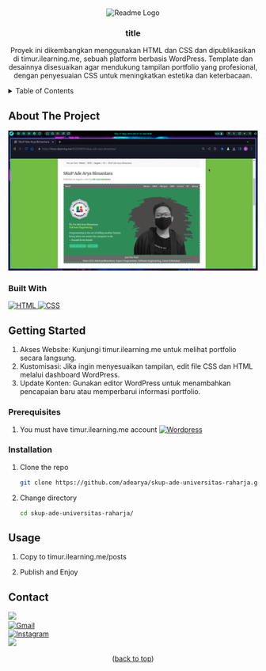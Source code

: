 <a name="readme-top"></a>

<!-- SKUP PROJECT LOGO -->
<br />

<div align="center">

<img src="https://raw.githubusercontent.com/adearya/skup-ade-universitas-raharja/main/raw/images/readme-logo.jpeg" alt="Readme Logo" width="80" height="80">

<h3 align="center">title</h3>
    <p align="center">
        Proyek ini dikembangkan menggunakan HTML dan CSS dan dipublikasikan di timur.ilearning.me, sebuah platform berbasis WordPress. Template dan desainnya disesuaikan agar mendukung tampilan portfolio yang profesional, dengan penyesuaian CSS untuk meningkatkan estetika dan keterbacaan.
    </p>
</div>

<!-- TABLE OF CONTENTS -->
<details>
    <summary>Table of Contents</summary>
    <ol>
        <li>
            <a href="#about-the-project">About The Project</a>
            <ul>
                <li><a href="#built-with">Built With</a></li>
            </ul>
        </li>
        <li>
            <a href="#getting-started">Getting Started</a>
            <ul>
                <li><a href="#prerequisites">Prerequisites</a></li>
                <li><a href="#installation">Installation</a></li>
            </ul>
        </li>
        <li><a href="#usage">Usage</a></li>
        <li><a href="#contact">Contact</a></li>
    </ol>
</details>

<!-- ABOUT THE PROJECT -->
## About The Project

![App Screenshot](https://raw.githubusercontent.com/adearya/skup-ade-universitas-raharja/main/raw/images/output.png)

### Built With

<div>
    <a href="https://developer.mozilla.org/en-US/docs/Web/HTML">
        <img src="https://img.shields.io/badge/html5-%23E34F26.svg?style=for-the-badge&logo=html5&logoColor=white" alt="HTML" />
    </a>
    <a href="https://developer.mozilla.org/en-US/docs/Web/CSS">
        <img src="https://img.shields.io/badge/css3-%231572B6.svg?style=for-the-badge&logo=css3&logoColor=white" alt="CSS" />
    </a>
</div>

## Getting Started

<ol>
    <li>
        Akses Website: Kunjungi timur.ilearning.me untuk melihat portfolio secara langsung.
    </li>
    <li>
        Kustomisasi: Jika ingin menyesuaikan tampilan, edit file CSS dan HTML melalui dashboard WordPress.
    </li>
    <li>
        Update Konten: Gunakan editor WordPress untuk menambahkan pencapaian baru atau memperbarui informasi portfolio.
    </li>
</ol>

### Prerequisites

<div>
    <ol>
        <li>
            <span>You must have timur.ilearning.me account</span>
            <a href="https://timur.ilearning.me/wp-admin">
                <img src="https://img.shields.io/badge/WordPress-%23117AC9.svg?style=for-the-badge&logo=WordPress&logoColor=white" alt="Wordpress" />
            </a>
        </li>
    </ol>
</div>

### Installation

1. Clone the repo
   ```sh
   git clone https://github.com/adearya/skup-ade-universitas-raharja.git
   ```
2. Change directory
   ```sh
   cd skup-ade-universitas-raharja/
   ```

## Usage

1. Copy to timur.ilearning.me/posts

2. Publish and Enjoy

## Contact
<div>
    <a href="https://linkedin.com/in/ade-arya-bimantara">
        <img src="https://img.shields.io/badge/linkedin-%230077B5.svg?style=for-the-badge&logo=linkedin&logoColor=white">
    </a>
</div>
<div>
    <a href="mailto:ade.aryabimantara@gmail.com">
        <img src="https://img.shields.io/badge/Gmail-D14836?style=for-the-badge&logo=gmail&logoColor=white" alt="Gmail" />
    </a>
</div>
<div>
    <a href="https://www.instagram.com/adearyabmtra">
        <img src="https://img.shields.io/badge/Instagram-%23E4405F.svg?style=for-the-badge&logo=Instagram&logoColor=white" alt="Instagram" />
    </a>
</div>
<div>
    <a href="https://t.me/adearyabimantara">
        <img src="https://img.shields.io/badge/Telegram-2CA5E0?style=for-the-badge&logo=telegram&logoColor=white">
    </a>
</div>

<p align="center">(<a href="#readme-top">back to top</a>)</p>
